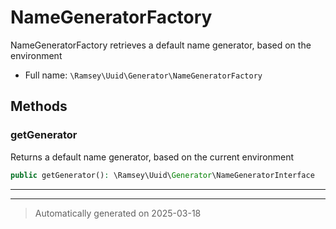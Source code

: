 
# NameGeneratorFactory

NameGeneratorFactory retrieves a default name generator, based on the
environment



* Full name: `\Ramsey\Uuid\Generator\NameGeneratorFactory`




## Methods


### getGenerator

Returns a default name generator, based on the current environment

```php
public getGenerator(): \Ramsey\Uuid\Generator\NameGeneratorInterface
```












***


***
> Automatically generated on 2025-03-18
